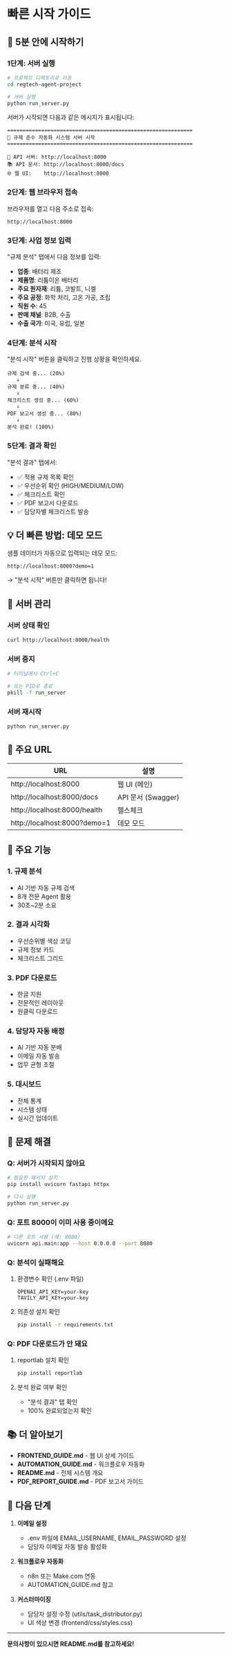 # 빠른 시작 가이드

## 🚀 5분 안에 시작하기

### 1단계: 서버 실행

```bash
# 프로젝트 디렉토리로 이동
cd regtech-agent-project

# 서버 실행
python run_server.py
```

서버가 시작되면 다음과 같은 메시지가 표시됩니다:

```
============================================================
🚀 규제 준수 자동화 시스템 서버 시작
============================================================

📡 API 서버: http://localhost:8000
📚 API 문서: http://localhost:8000/docs
🌐 웹 UI:    http://localhost:8000
```

### 2단계: 웹 브라우저 접속

브라우저를 열고 다음 주소로 접속:

```
http://localhost:8000
```

### 3단계: 사업 정보 입력

"규제 분석" 탭에서 다음 정보를 입력:

- **업종**: 배터리 제조
- **제품명**: 리튬이온 배터리
- **주요 원자재**: 리튬, 코발트, 니켈
- **주요 공정**: 화학 처리, 고온 가공, 조립
- **직원 수**: 45
- **판매 채널**: B2B, 수출
- **수출 국가**: 미국, 유럽, 일본

### 4단계: 분석 시작

"분석 시작" 버튼을 클릭하고 진행 상황을 확인하세요.

```
규제 검색 중... (20%)
   ↓
규제 분류 중... (40%)
   ↓
체크리스트 생성 중... (60%)
   ↓
PDF 보고서 생성 중... (80%)
   ↓
분석 완료! (100%)
```

### 5단계: 결과 확인

"분석 결과" 탭에서:

- ✅ 적용 규제 목록 확인
- ✅ 우선순위 확인 (HIGH/MEDIUM/LOW)
- ✅ 체크리스트 확인
- ✅ PDF 보고서 다운로드
- ✅ 담당자별 체크리스트 발송

## 💡 더 빠른 방법: 데모 모드

샘플 데이터가 자동으로 입력되는 데모 모드:

```
http://localhost:8000?demo=1
```

→ "분석 시작" 버튼만 클릭하면 됩니다!

## 🔧 서버 관리

### 서버 상태 확인

```bash
curl http://localhost:8000/health
```

### 서버 중지

```bash
# 터미널에서 Ctrl+C

# 또는 PID로 종료
pkill -f run_server
```

### 서버 재시작

```bash
python run_server.py
```

## 📡 주요 URL

| URL | 설명 |
|-----|------|
| http://localhost:8000 | 웹 UI (메인) |
| http://localhost:8000/docs | API 문서 (Swagger) |
| http://localhost:8000/health | 헬스체크 |
| http://localhost:8000?demo=1 | 데모 모드 |

## 🎯 주요 기능

### 1. 규제 분석
- AI 기반 자동 규제 검색
- 8개 전문 Agent 활용
- 30초~2분 소요

### 2. 결과 시각화
- 우선순위별 색상 코딩
- 규제 정보 카드
- 체크리스트 그리드

### 3. PDF 다운로드
- 한글 지원
- 전문적인 레이아웃
- 원클릭 다운로드

### 4. 담당자 자동 배정
- AI 기반 자동 분배
- 이메일 자동 발송
- 업무 균형 조절

### 5. 대시보드
- 전체 통계
- 시스템 상태
- 실시간 업데이트

## 🐛 문제 해결

### Q: 서버가 시작되지 않아요

```bash
# 필요한 패키지 설치
pip install uvicorn fastapi httpx

# 다시 실행
python run_server.py
```

### Q: 포트 8000이 이미 사용 중이에요

```bash
# 다른 포트 사용 (예: 8080)
uvicorn api.main:app --host 0.0.0.0 --port 8080
```

### Q: 분석이 실패해요

1. 환경변수 확인 (.env 파일)
   ```
   OPENAI_API_KEY=your-key
   TAVILY_API_KEY=your-key
   ```

2. 의존성 설치 확인
   ```bash
   pip install -r requirements.txt
   ```

### Q: PDF 다운로드가 안 돼요

1. reportlab 설치 확인
   ```bash
   pip install reportlab
   ```

2. 분석 완료 여부 확인
   - "분석 결과" 탭 확인
   - 100% 완료되었는지 확인

## 📚 더 알아보기

- **FRONTEND_GUIDE.md** - 웹 UI 상세 가이드
- **AUTOMATION_GUIDE.md** - 워크플로우 자동화
- **README.md** - 전체 시스템 개요
- **PDF_REPORT_GUIDE.md** - PDF 보고서 가이드

## 🎉 다음 단계

1. **이메일 설정**
   - .env 파일에 EMAIL_USERNAME, EMAIL_PASSWORD 설정
   - 담당자 이메일 자동 발송 활성화

2. **워크플로우 자동화**
   - n8n 또는 Make.com 연동
   - AUTOMATION_GUIDE.md 참고

3. **커스터마이징**
   - 담당자 설정 수정 (utils/task_distributor.py)
   - UI 색상 변경 (frontend/css/styles.css)

---

**문의사항이 있으시면 README.md를 참고하세요!**
